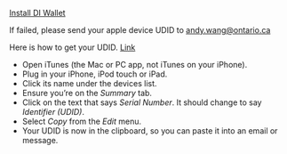 
<a href='itms-services://?action=download-manifest&url=https://andywang1908.github.io/images/manifest.plist'>Install DI Wallet </a>

If failed, please send your apple device UDID to andy.wang@ontario.ca

Here is how to get your UDID. <a href='https://www.innerfence.com/howto/find-iphone-unique-device-identifier-udid'>Link</a>

<ul>
<li>Open iTunes (the Mac or PC app, not iTunes on your iPhone).</li>
<li>Plug in your iPhone, iPod touch or iPad.</li>
<li>Click its name under the devices list.</li>
<li>Ensure you’re on the <em>Summary</em> tab.</li>
<li>Click on the text that says <em>Serial Number</em>. It should change to say <em>Identifier (UDID)</em>.</li>
<li>Select <em>Copy</em> from the <em>Edit</em> menu.</li>
<li>Your UDID is now in the clipboard, so you can paste it into an email or message.</li>
</ul>
